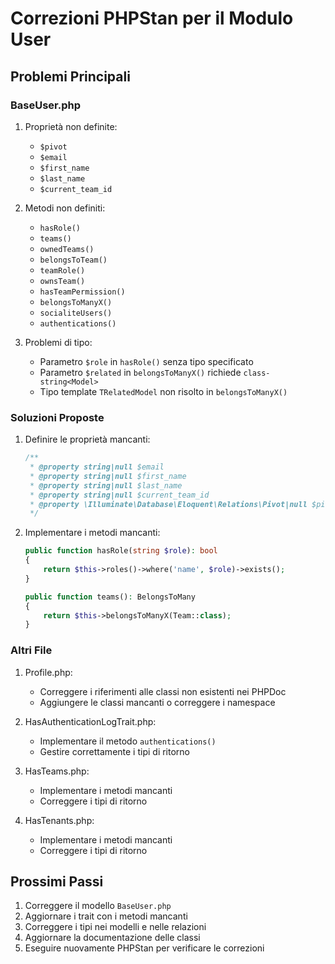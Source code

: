 # Correzioni PHPStan per il Modulo User

## Problemi Principali

### BaseUser.php

1. Proprietà non definite:
   - `$pivot`
   - `$email`
   - `$first_name`
   - `$last_name`
   - `$current_team_id`

2. Metodi non definiti:
   - `hasRole()`
   - `teams()`
   - `ownedTeams()`
   - `belongsToTeam()`
   - `teamRole()`
   - `ownsTeam()`
   - `hasTeamPermission()`
   - `belongsToManyX()`
   - `socialiteUsers()`
   - `authentications()`

3. Problemi di tipo:
   - Parametro `$role` in `hasRole()` senza tipo specificato
   - Parametro `$related` in `belongsToManyX()` richiede `class-string<Model>`
   - Tipo template `TRelatedModel` non risolto in `belongsToManyX()`

### Soluzioni Proposte

1. Definire le proprietà mancanti:
   ```php
   /**
    * @property string|null $email
    * @property string|null $first_name
    * @property string|null $last_name
    * @property string|null $current_team_id
    * @property \Illuminate\Database\Eloquent\Relations\Pivot|null $pivot
    */
   ```

2. Implementare i metodi mancanti:
   ```php
   public function hasRole(string $role): bool
   {
       return $this->roles()->where('name', $role)->exists();
   }

   public function teams(): BelongsToMany
   {
       return $this->belongsToManyX(Team::class);
   }
   ```


### Altri File

1. Profile.php:
   - Correggere i riferimenti alle classi non esistenti nei PHPDoc
   - Aggiungere le classi mancanti o correggere i namespace

2. HasAuthenticationLogTrait.php:
   - Implementare il metodo `authentications()`
   - Gestire correttamente i tipi di ritorno

3. HasTeams.php:
   - Implementare i metodi mancanti
   - Correggere i tipi di ritorno

4. HasTenants.php:
   - Implementare i metodi mancanti
   - Correggere i tipi di ritorno

## Prossimi Passi

1. Correggere il modello `BaseUser.php`
2. Aggiornare i trait con i metodi mancanti
3. Correggere i tipi nei modelli e nelle relazioni
4. Aggiornare la documentazione delle classi
5. Eseguire nuovamente PHPStan per verificare le correzioni 